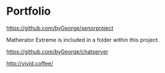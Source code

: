 # Portfolio


https://github.com/byGeorge/senorproject

Matherator Extreme is included in a folder within this project.

https://github.com/byGeorge/chatserver

http://vivid.coffee/
